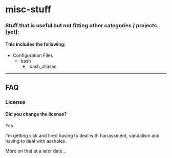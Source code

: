 # misc-stuff
### Stuff that is useful but not fitting other categories / projects [yet]:
####    This includes the following:
* Configuration Files
  * bash
    * .bash_aliases

---

##  FAQ
### License
####  Did you change the license?
Yes.

I'm getting sick and tired having to deal with harrassment, vandalism and having to deal with assholes.

More on that at a later date...